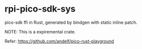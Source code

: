 # rpi-pico-sdk-sys

pico-sdk ffi in Rust, generated by bindgen with static inline patch.

NOTE: This is a expiremental crate.

Refer: https://github.com/andelf/pico-rust-playground
